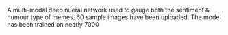 A multi-modal deep nueral network used to gauge both the sentiment & humour type of memes. 60 sample images have been uploaded. The model has been trained on nearly 7000
